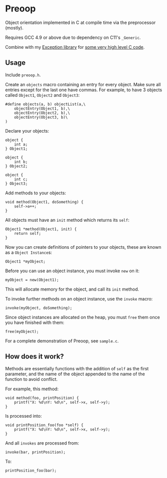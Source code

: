 # Preoop
Object orientation implemented in C at compile time via the preprocessor (mostly).

Requires GCC 4.9 or above due to dependency on C11's `_Generic`.

Combine with my [Exception library](https://github.com/CTurt/Exception) for [some very high level C code](https://gist.github.com/CTurt/b94b5c475f27003886ba).

## Usage
Include `preoop.h`.

Create an `objects` macro containing an entry for every object. Make sure all entries except for the last one have commas. For example, to have 3 objects called `Object1`, `Object2` and `Object3`:

    #define objects(a, b) objectList(a,\
        objectEntry(Object1, b),\
        objectEntry(Object2, b),\
        objectEntry(Object3, b)\
    )

Declare your objects:

    object {
        int a;
    } Object1;
    
    object {
        int b;
    } Object2;
    
    object {
        int c;
    } Object3;

Add methods to your objects:

    void method(Object1, doSomething) {
        self->a++;
    }

All objects must have an `init` method which returns its `self`:

    Object1 *method(Object1, init) {
        return self;
    }

Now you can create definitions of pointers to your objects, these are known as a `Object Instance`s:

    Object1 *myObject;

Before you can use an object instance, you must invoke `new` on it:

    myObject = new(Object1);

This will allocate memory for the object, and call its `init` method.

To invoke further methods on an object instance, use the `invoke` macro:

    invoke(myObject, doSomething);

Since object instances are allocated on the heap, you must `free` them once you have finished with them:

    free(myObject);

For a complete demonstration of Preoop, see `sample.c`.

## How does it work?
Methods are essentially functions with the addition of `self` as the first parameter, and the name of the object appended to the name of the function to avoid conflict.

For example, this method:

    void method(foo, printPosition) {
        printf("X: %d\nY: %d\n", self->x, self->y);
    }

Is processed into:

    void printPosition_foo(foo *self) {
        printf("X: %d\nY: %d\n", self->x, self->y);
    }

And all `invokes` are processed from:

    invoke(bar, printPosition);

To:

    printPosition_foo(bar);